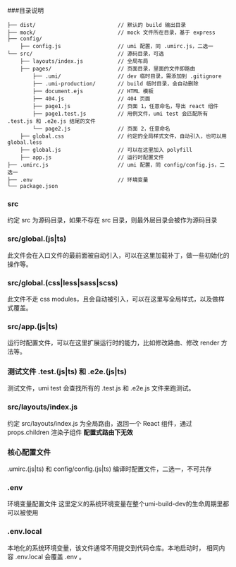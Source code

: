 ###目录说明
```
├── dist/                          // 默认的 build 输出目录
├── mock/                          // mock 文件所在目录，基于 express
├── config/
    ├── config.js                  // umi 配置，同 .umirc.js，二选一
└── src/                           // 源码目录，可选
    ├── layouts/index.js           // 全局布局
    ├── pages/                     // 页面目录，里面的文件即路由
        ├── .umi/                  // dev 临时目录，需添加到 .gitignore
        ├── .umi-production/       // build 临时目录，会自动删除
        ├── document.ejs           // HTML 模板
        ├── 404.js                 // 404 页面
        ├── page1.js               // 页面 1，任意命名，导出 react 组件
        ├── page1.test.js          // 用例文件，umi test 会匹配所有 .test.js 和 .e2e.js 结尾的文件
        └── page2.js               // 页面 2，任意命名
    ├── global.css                 // 约定的全局样式文件，自动引入，也可以用 global.less
    ├── global.js                  // 可以在这里加入 polyfill
    ├── app.js                     // 运行时配置文件
├── .umirc.js                      // umi 配置，同 config/config.js，二选一
├── .env                           // 环境变量
└── package.json
```

### src
约定 src 为源码目录，如果不存在 src 目录，则最外层目录会被作为源码目录


### src/global.(js|ts)
此文件会在入口文件的最前面被自动引入，可以在这里加载补丁，做一些初始化的操作等。

### src/global.(css|less|sass|scss)
此文件不走 css modules，且会自动被引入，可以在这里写全局样式，以及做样式覆盖。


### src/app.(js|ts)
运行时配置文件，可以在这里扩展运行时的能力，比如修改路由、修改 render 方法等。


### 测试文件  .test.(js|ts) 和 .e2e.(js|ts)
测试文件，umi test 会查找所有的 .test.js 和 .e2e.js 文件来跑测试。

### src/layouts/index.js
约定 src/layouts/index.js 为全局路由，返回一个 React 组件，通过 props.children 渲染子组件
**配置式路由下无效**

### 核心配置文件
.umirc.(js|ts) 和 config/config.(js|ts)
编译时配置文件，二选一，不可共存


### .env
环境变量配置文件
这里定义的系统环境变量在整个umi-build-dev的生命周期里都可以被使用

### .env.local
本地化的系统环境变量，该文件通常不用提交到代码仓库。本地启动时， 相同内容 .env.local 会覆盖 .env 。

